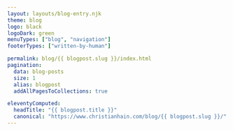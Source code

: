 ```yaml
---
layout: layouts/blog-entry.njk
theme: blog
logo: black
logoDark: green
menuTypes: ["blog", "navigation"]
footerTypes: ["written-by-human"]

permalink: blog/{{ blogpost.slug }}/index.html
pagination:
  data: blog-posts
  size: 1
  alias: blogpost
  addAllPagesToCollections: true

eleventyComputed:
  headTitle: "{{ blogpost.title }}"
  canonical: "https://www.christianhain.com/blog/{{ blogpost.slug }}/"
---
```

